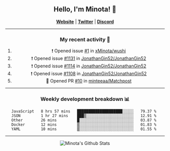 <div align="center">
  
## Hello, I'm Minota! 👋

[**Website**](https://minota.space) | [**Twitter**](https://twitter.com/xMinota_) | [**Discord**](https://dsc.bio/mi)

---

### My recent activity 🤔

<!--START_SECTION:activity-->
1. ❗️ Opened issue [#1](https://github.com/xMinota/wushi/issues/1) in [xMinota/wushi](https://github.com/xMinota/wushi)
2. ❗️ Opened issue [#1131](https://github.com/JonathanGin52/JonathanGin52/issues/1131) in [JonathanGin52/JonathanGin52](https://github.com/JonathanGin52/JonathanGin52)
3. ❗️ Opened issue [#1114](https://github.com/JonathanGin52/JonathanGin52/issues/1114) in [JonathanGin52/JonathanGin52](https://github.com/JonathanGin52/JonathanGin52)
4. ❗️ Opened issue [#1108](https://github.com/JonathanGin52/JonathanGin52/issues/1108) in [JonathanGin52/JonathanGin52](https://github.com/JonathanGin52/JonathanGin52)
5. 💪 Opened PR [#10](https://github.com/minteeaa/Matchpost/pull/10) in [minteeaa/Matchpost](https://github.com/minteeaa/Matchpost)
<!--END_SECTION:activity-->

---

### Weekly development breakdown 📊

<!--START_SECTION:waka-->
```text
JavaScript   8 hrs 57 mins   ████████████████████░░░░░   79.37 % 
JSON         1 hr 27 mins    ███▒░░░░░░░░░░░░░░░░░░░░░   12.91 % 
Other        26 mins         █░░░░░░░░░░░░░░░░░░░░░░░░   03.87 % 
Docker       12 mins         ▒░░░░░░░░░░░░░░░░░░░░░░░░   01.83 % 
YAML         10 mins         ▒░░░░░░░░░░░░░░░░░░░░░░░░   01.55 % 
```
<!--END_SECTION:waka-->

--- 

<img align="center" alt="Minota's Github Stats" src="https://github-readme-stats.vercel.app/api?username=xMinota&show_icons=true&hide_border=true" />
